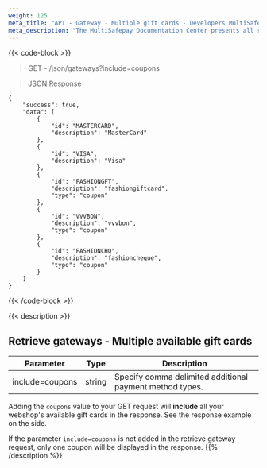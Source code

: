 ```yaml
---
weight: 125
meta_title: "API - Gateway - Multiple gift cards - Developers MultiSafepay"
meta_description: "The MultiSafepay Documentation Center presents all relevant information about our Plugins and API. You can also find support pages for Payment Methods, Tools and General Questions as well as the contact details of our Support and Integration Teams."
---
```

{{< code-block >}}

> GET - /json/gateways?include=coupons


> JSON Response

```shell
{
    "success": true,
    "data": [
        {
            "id": "MASTERCARD",
            "description": "MasterCard"
        },
        {
            "id": "VISA",
            "description": "Visa"
        },
        {
            "id": "FASHIONGFT",
            "description": "fashiongiftcard",
            "type": "coupon"
        },
        {
            "id": "VVVBON",
            "description": "vvvbon",
            "type": "coupon"
        },
        {
            "id": "FASHIONCHQ",
            "description": "fashioncheque",
            "type": "coupon"
        }
    ]
}

``` 
{{< /code-block >}}

{{< description >}}
## Retrieve gateways - Multiple available gift cards
| Parameter           | Type   | Description |
|---------------------|--------|-------------|
| include=coupons            | string | Specify comma delimited additional payment method types. |

Adding the ```coupons``` value to your GET request will **include** all your webshop's available gift cards in the response. See the response example on the side.

If the parameter ```ìnclude=coupons``` is not added in the retrieve gateway request, only one coupon will be displayed in the response.
{{% /description %}}